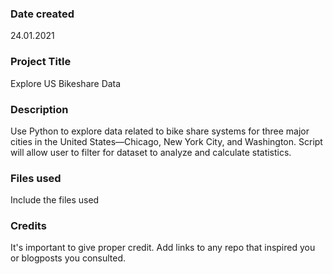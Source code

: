 ### Date created
24.01.2021

### Project Title
Explore US Bikeshare Data

### Description
Use Python to explore data related to bike share systems for three major cities in the United States—Chicago, New York City, and Washington. Script will allow user to filter for dataset to analyze and calculate statistics.

### Files used
Include the files used

### Credits
It's important to give proper credit. Add links to any repo that inspired you or blogposts you consulted.
